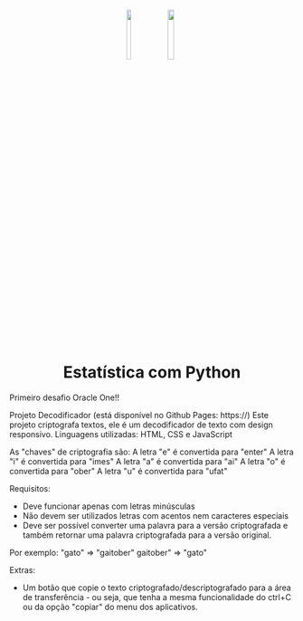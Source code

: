 <h1 align="center">
    
<p align="center">
<img src= ".assets/one" width="12%" height="15%"/>
<img src= ".assets/ntt" width="15%" height="15%"/>

<h1 align="center"><b>Estatística com Python</b></h1>


<p align="center"> 

Primeiro desafio Oracle One!! 

Projeto Decodificador (está disponível no Github Pages: https://)
Este projeto criptografa textos, ele é um decodificador de texto com design responsivo.
Linguagens utilizadas: HTML, CSS e JavaScript

As "chaves" de criptografia são:
A letra "e" é convertida para "enter"
A letra "i" é convertida para "imes"
A letra "a" é convertida para "ai"
A letra "o" é convertida para "ober"
A letra "u" é convertida para "ufat"

Requisitos:
- Deve funcionar apenas com letras minúsculas
- Não devem ser utilizados letras com acentos nem caracteres especiais
- Deve ser possível converter uma palavra para a versão criptografada e também retornar uma palavra criptografada para a versão original.

Por exemplo:
"gato" => "gaitober"
gaitober" => "gato"


Extras:
- Um botão que copie o texto criptografado/descriptografado para a área de transferência - ou seja, que tenha a mesma funcionalidade do ctrl+C ou da opção "copiar" do menu dos aplicativos.


